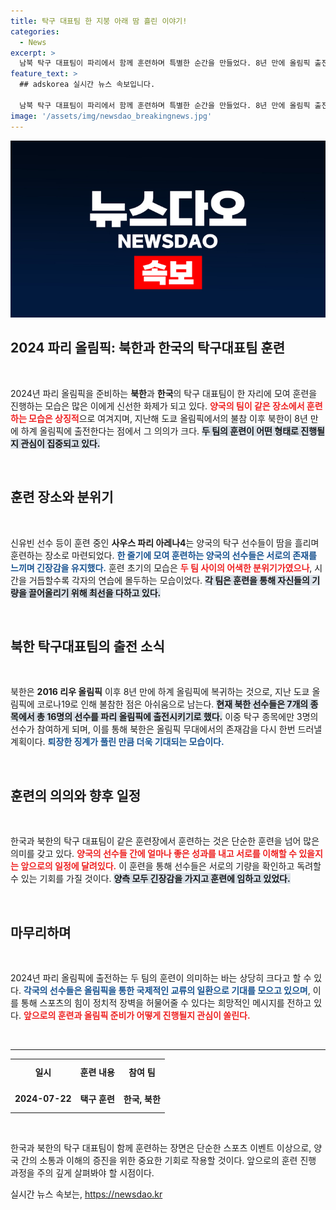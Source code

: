 ```yaml
---
title: 탁구 대표팀 한 지붕 아래 땀 흘린 이야기!
categories:
  - News
excerpt: >
  남북 탁구 대표팀이 파리에서 함께 훈련하며 특별한 순간을 만들었다. 8년 만에 올림픽 출전을 앞둔 북한 선수들의 모습 속 긴장감과 집중력이 감지된다. 이들의 만남은 과연 어떤 결과를 가져올까?
feature_text: >
  ## adskorea 실시간 뉴스 속보입니다.

  남북 탁구 대표팀이 파리에서 함께 훈련하며 특별한 순간을 만들었다. 8년 만에 올림픽 출전을 앞둔 북한 선수들의 모습 속 긴장감과 집중력이 감지된다. 이들의 만남은 과연 어떤 결과를 가져올까?
image: '/assets/img/newsdao_breakingnews.jpg'
---
```


<p><img src="/assets/img/newsdao_breakingnews.jpg" alt="adskorea 속보" /></p>

<h2 data-ke-size="size26">2024 파리 올림픽: 북한과 한국의 탁구대표팀 훈련</h2>

<p data-ke-size="size16">&nbsp;</p>

<p>2024년 파리 올림픽을 준비하는 <b>북한</b>과 <b>한국</b>의 탁구 대표팀이 한 자리에 모여 훈련을 진행하는 모습은 많은 이에게 신선한 화제가 되고 있다. <b><span style="color: #ee2323;">양국의 팀이 같은 장소에서 훈련하는 모습은 상징적</span></b>으로 여겨지며, 지난해 도쿄 올림픽에서의 불참 이후 북한이 8년 만에 하계 올림픽에 출전한다는 점에서 그 의의가 크다. <b><span style="background-color: #21538527;">두 팀의 훈련이 어떤 형태로 진행될지 관심이 집중되고 있다.</span></b></p>

<p data-ke-size="size16">&nbsp;</p>

<h2 data-ke-size="size26">훈련 장소와 분위기</h2>

<p data-ke-size="size16">&nbsp;</p>

<p>신유빈 선수 등이 훈련 중인 <b>사우스 파리 아레나4</b>는 양국의 탁구 선수들이 땀을 흘리며 훈련하는 장소로 마련되었다. <b><span style="color: #1a5490;">한 줄기에 모여 훈련하는 양국의 선수들은 서로의 존재를 느끼며 긴장감을 유지했다.</span></b> 훈련 초기의 모습은 <b><span style="color: #ee2323;">두 팀 사이의 어색한 분위기가였으나</span></b>, 시간을 거듭할수록 각자의 연습에 몰두하는 모습이었다. <b><span style="background-color: #21538527;">각 팀은 훈련을 통해 자신들의 기량을 끌어올리기 위해 최선을 다하고 있다.</span></b></p>

<p data-ke-size="size16">&nbsp;</p>

<h2 data-ke-size="size26">북한 탁구대표팀의 출전 소식</h2>

<p data-ke-size="size16">&nbsp;</p>

<p>북한은 <strong>2016 리우 올림픽</strong> 이후 8년 만에 하계 올림픽에 복귀하는 것으로, 지난 도쿄 올림픽에 코로나19로 인해 불참한 점은 아쉬움으로 남는다. <b><span style="background-color: #21538527;">현재 북한 선수들은 7개의 종목에서 총 16명의 선수를 파리 올림픽에 출전시키기로 했다.</span></b> 이중 탁구 종목에만 3명의 선수가 참여하게 되며, 이를 통해 북한은 올림픽 무대에서의 존재감을 다시 한번 드러낼 계획이다. <b><span style="color: #1a5490;">퇴장한 징계가 풀린 만큼 더욱 기대되는 모습이다.</span></b></p>

<p data-ke-size="size16">&nbsp;</p>

<h2 data-ke-size="size26">훈련의 의의와 향후 일정</h2>

<p data-ke-size="size16">&nbsp;</p>

<p>한국과 북한의 탁구 대표팀이 같은 훈련장에서 훈련하는 것은 단순한 훈련을 넘어 많은 의미를 갖고 있다. <b><span style="color: #ee2323;">양국의 선수들 간에 얼마나 좋은 성과를 내고 서로를 이해할 수 있을지는 앞으로의 일정에 달려있다.</span></b> 이 훈련을 통해 선수들은 서로의 기량을 확인하고 독려할 수 있는 기회를 가질 것이다. <b><span style="background-color: #21538527;">양측 모두 긴장감을 가지고 훈련에 임하고 있었다.</span></b></p>

<p data-ke-size="size16">&nbsp;</p>

<h2 data-ke-size="size26">마무리하며</h2>

<p data-ke-size="size16">&nbsp;</p>

<p>2024년 파리 올림픽에 출전하는 두 팀의 훈련이 의미하는 바는 상당히 크다고 할 수 있다. <b><span style="color: #1a5490;">각국의 선수들은 올림픽을 통한 국제적인 교류의 일환으로 기대를 모으고 있으며</span></b>, 이를 통해 스포츠의 힘이 정치적 장벽을 허물어줄 수 있다는 희망적인 메시지를 전하고 있다. <b><span style="color: #ee2323;">앞으로의 훈련과 올림픽 준비가 어떻게 진행될지 관심이 쏠린다.</span></b></p>

<p data-ke-size="size16">&nbsp;</p>

<hr />

<table style="width: 100%;">
    <tr>
        <td style="text-align: center; height: 37px;"><b>일시</b></td>
        <td style="text-align: center; height: 37px;"><b>훈련 내용</b></td>
        <td style="text-align: center; height: 37px;"><b>참여 팀</b></td>
    </tr>
    <tr>
        <td style="text-align: center; height: 37px;"><b>2024-07-22</b></td>
        <td style="text-align: center; height: 37px;"><b>택구 훈련</b></td>
        <td style="text-align: center; height: 37px;"><b>한국, 북한</b></td>
    </tr>
</table> 

<p data-ke-size="size16">&nbsp;</p>

<p>한국과 북한의 탁구 대표팀이 함께 훈련하는 장면은 단순한 스포츠 이벤트 이상으로, 양 국 간의 소통과 이해의 증진을 위한 중요한 기회로 작용할 것이다. 앞으로의 훈련 진행 과정을 주의 깊게 살펴봐야 할 시점이다.</p>
실시간 뉴스 속보는, <a href="https://newsdao.kr" rel="dofollow">https://newsdao.kr</a>


